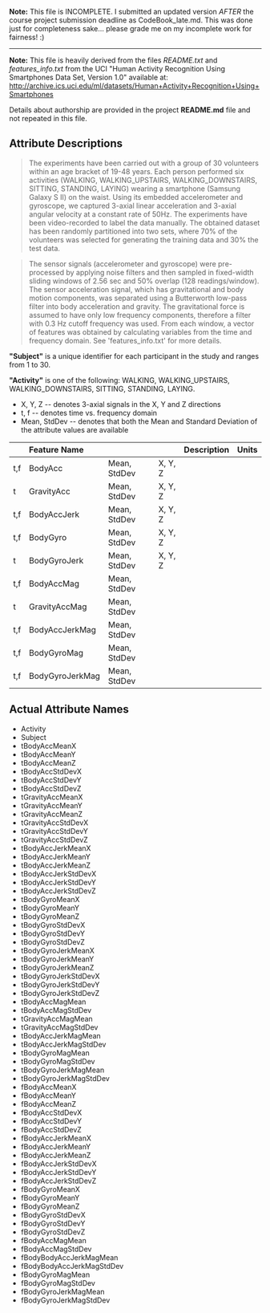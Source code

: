 **Note:** This file is INCOMPLETE. I submitted an updated version *AFTER* the course project submission deadline as CodeBook_late.md. This was done just for completeness sake... please grade me on my incomplete work for fairness! :)

---

**Note:** This file is heavily derived from the files *README.txt* and *features_info.txt* from the UCI "Human Activity Recognition Using Smartphones Data Set, Version 1.0" available at:
http://archive.ics.uci.edu/ml/datasets/Human+Activity+Recognition+Using+Smartphones

Details about authorship are provided in the project **README.md** file and not repeated in this file.

## Attribute Descriptions

> The experiments have been carried out with a group of 30 volunteers within an age bracket of 19-48 years. Each person performed six activities (WALKING, WALKING_UPSTAIRS, WALKING_DOWNSTAIRS, SITTING, STANDING, LAYING) wearing a smartphone (Samsung Galaxy S II) on the waist. Using its embedded accelerometer and gyroscope, we captured 3-axial linear acceleration and 3-axial angular velocity at a constant rate of 50Hz. The experiments have been video-recorded to label the data manually. The obtained dataset has been randomly partitioned into two sets, where 70% of the volunteers was selected for generating the training data and 30% the test data. 

> The sensor signals (accelerometer and gyroscope) were pre-processed by applying noise filters and then sampled in fixed-width sliding windows of 2.56 sec and 50% overlap (128 readings/window). The sensor acceleration signal, which has gravitational and body motion components, was separated using a Butterworth low-pass filter into body acceleration and gravity. The gravitational force is assumed to have only low frequency components, therefore a filter with 0.3 Hz cutoff frequency was used. From each window, a vector of features was obtained by calculating variables from the time and frequency domain. See 'features_info.txt' for more details. 

**"Subject"** is a unique identifier for each participant in the study and ranges from 1 to 30.

**"Activity"** is one of the following:
 WALKING,
 WALKING_UPSTAIRS,
 WALKING_DOWNSTAIRS,
 SITTING,
 STANDING,
 LAYING.


* X, Y, Z -- denotes 3-axial signals in the X, Y and Z directions
* t, f -- denotes time vs. frequency domain
* Mean, StdDev -- denotes that both the Mean and Standard Deviation of the attribute values are available


| | Feature Name | | | Description | Units |
| :-- | :-- | :-- | :-- | :-- | :-- | 
| t,f | BodyAcc | Mean, StdDev | X, Y, Z | | |
| t | GravityAcc | Mean, StdDev | X, Y, Z | | |
| t,f | BodyAccJerk | Mean, StdDev | X, Y, Z | | |
| t,f | BodyGyro | Mean, StdDev | X, Y, Z | | |
| t | BodyGyroJerk | Mean, StdDev | X, Y, Z | | |
| t,f | BodyAccMag | Mean, StdDev | | | |
| t | GravityAccMag | Mean, StdDev | | | |
| t,f | BodyAccJerkMag | Mean, StdDev | | | |
| t,f | BodyGyroMag | Mean, StdDev | | | |
| t,f | BodyGyroJerkMag | Mean, StdDev | | | |


## Actual Attribute Names

* Activity
* Subject
* tBodyAccMeanX
* tBodyAccMeanY
* tBodyAccMeanZ
* tBodyAccStdDevX
* tBodyAccStdDevY
* tBodyAccStdDevZ
* tGravityAccMeanX
* tGravityAccMeanY
* tGravityAccMeanZ
* tGravityAccStdDevX
* tGravityAccStdDevY
* tGravityAccStdDevZ
* tBodyAccJerkMeanX
* tBodyAccJerkMeanY
* tBodyAccJerkMeanZ
* tBodyAccJerkStdDevX
* tBodyAccJerkStdDevY
* tBodyAccJerkStdDevZ
* tBodyGyroMeanX
* tBodyGyroMeanY
* tBodyGyroMeanZ
* tBodyGyroStdDevX
* tBodyGyroStdDevY
* tBodyGyroStdDevZ
* tBodyGyroJerkMeanX
* tBodyGyroJerkMeanY
* tBodyGyroJerkMeanZ
* tBodyGyroJerkStdDevX
* tBodyGyroJerkStdDevY
* tBodyGyroJerkStdDevZ
* tBodyAccMagMean
* tBodyAccMagStdDev
* tGravityAccMagMean
* tGravityAccMagStdDev
* tBodyAccJerkMagMean
* tBodyAccJerkMagStdDev
* tBodyGyroMagMean
* tBodyGyroMagStdDev
* tBodyGyroJerkMagMean
* tBodyGyroJerkMagStdDev
* fBodyAccMeanX
* fBodyAccMeanY
* fBodyAccMeanZ
* fBodyAccStdDevX
* fBodyAccStdDevY
* fBodyAccStdDevZ
* fBodyAccJerkMeanX
* fBodyAccJerkMeanY
* fBodyAccJerkMeanZ
* fBodyAccJerkStdDevX
* fBodyAccJerkStdDevY
* fBodyAccJerkStdDevZ
* fBodyGyroMeanX
* fBodyGyroMeanY
* fBodyGyroMeanZ
* fBodyGyroStdDevX
* fBodyGyroStdDevY
* fBodyGyroStdDevZ
* fBodyAccMagMean
* fBodyAccMagStdDev
* fBodyBodyAccJerkMagMean
* fBodyBodyAccJerkMagStdDev
* fBodyGyroMagMean
* fBodyGyroMagStdDev
* fBodyGyroJerkMagMean
* fBodyGyroJerkMagStdDev

